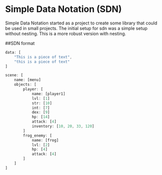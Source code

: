 # Simple Data Notation (SDN)

Simple Data Notation started as a project to create some library that could be used 
in small projects. The initial setup for sdn was a simple setup without nesting. This is a more robust version with nesting.

##SDN format
```javascript
data: [
    "This is a piece of text",
    "this is a piece of text"
]

scene: [
    name: [menu]
    objects: [
        player: [
            name: [player1]
            lvl: [1]
            str: [10]
            int: [7]
            dex: [9]
            hp: [14]
            attack: [4]
            inventory: [10, 20, 33, 120]
        ]
        frog_enemy: [
            name: [frog]
            lvl: [2]
            hp: [4]
            attack: [4]
        ]
    ]
]
```